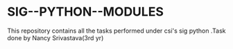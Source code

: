# SIG--PYTHON--MODULES
This repository contains all the tasks performed under csi's sig python .Task done by Nancy Srivastava(3rd yr)
